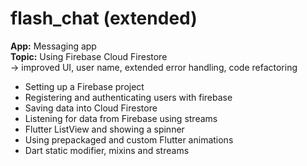 # flash_chat (extended)

**App:** Messaging app<br />
**Topic:** Using Firebase Cloud Firestore<br />
&rarr; improved UI, user name, extended error handling, code refactoring

- Setting up a Firebase project
- Registering and authenticating users with firebase
- Saving data into Cloud Firestore
- Listening for data from Firebase using streams
- Flutter ListView and showing a spinner
- Using prepackaged and custom Flutter animations
- Dart static modifier, mixins and streams

